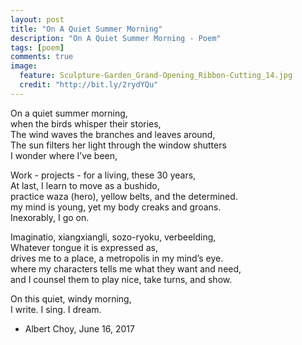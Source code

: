 ```yaml
---
layout: post
title: "On A Quiet Summer Morning"
description: "On A Quiet Summer Morning - Poem"
tags: [poem]
comments: true
image:
  feature: Sculpture-Garden_Grand-Opening_Ribbon-Cutting_14.jpg
  credit: "http://bit.ly/2rydYQu"
---
```


   On a quiet summer morning,  
   when the birds whisper their stories,  
   The wind waves the branches and leaves around,  
   The sun filters her light through the window shutters  
   I wonder where I’ve been,  

   Work - projects - for a living, these 30 years,  
   At last, I learn to move as a bushido,  
   practice waza (hero), yellow belts, and the determined.  
   my mind is young, yet my body creaks and groans.  
   Inexorably, I go on.  

   Imaginatio, xiangxiangli, sozo-ryoku, verbeelding,  
   Whatever tongue it is expressed as,  
   drives me to a place, a metropolis in my mind’s eye.  
   where my characters tells me what they want and need,  
   and I counsel them to play nice, take turns, and show.  

   On this quiet, windy morning,  
   I write. I sing. I dream.  

   - Albert Choy, June 16, 2017
